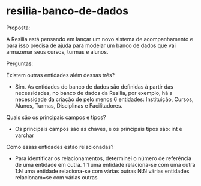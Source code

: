 # resilia-banco-de-dados

Proposta:

A Resilia está pensando em lançar um novo sistema de
acompanhamento e para isso precisa de ajuda para modelar um banco de dados que vai armazenar seus cursos, turmas e alunos.



Perguntas:

Existem outras entidades além dessas três?
- Sim. As entidades do banco de dados são definidas à partir das necessidades, no banco de dados da Resilia, por exemplo, há a necessidade da criação de pelo menos 6 entidades: Instituição, Cursos, Alunos, Turmas, Disciplinas e Facilitadores.

Quais são os principais campos e tipos?
- Os principais campos são as chaves, e os principais tipos são: int e varchar

Como essas entidades estão relacionadas?
- Para identificar os relacionamentos, determinei o número de referência de uma entidade em outra.
1:1 uma entidade relaciona-se com uma outra
1:N uma entidade relaciona-se com várias outras
N:N várias entidades relacionam=se com várias outras
